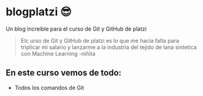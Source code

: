 # blogplatzi 😎
Un blog increible para el curso de Git y GitHub de platzi
>Elc urso de Git y GitHub de platzi es lo que me hacia falta para triplicar mi salario y lanzarme a la industria del tejido de lana sintetica con Machine Learning
>-niñita

## En este curso vemos de todo:
* Todos los comandos de Git